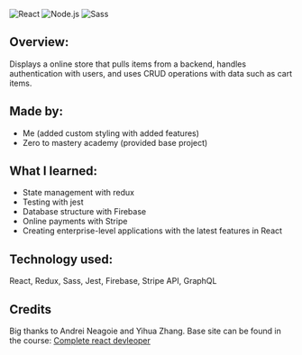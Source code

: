 ![React](https://img.shields.io/badge/React-%2320232a.svg?logo=react&style=flat)
![Node.js](https://img.shields.io/badge/Node.js-6DA55F.svg?logo=node.js&style=flat&logoColor=white)
![Sass](https://img.shields.io/badge/Sass-hotpink.svg?logo=SASS&logoColor=white)

## Overview:
Displays a online store that pulls items from a backend, handles authentication with users, and uses CRUD operations with data such as cart items.
## Made by:
- Me (added custom styling with added features)
- Zero to mastery academy (provided base project)

## What I learned:
- State management with redux
- Testing with jest
- Database structure with Firebase 
- Online payments with Stripe
- Creating enterprise-level applications with the latest features in React

## Technology used:
React, Redux, Sass, Jest, Firebase, Stripe API, GraphQL
## Credits
Big thanks to Andrei Neagoie and Yihua Zhang. Base site can be found in the course: [Complete react devleoper](https://www.udemy.com/course/complete-react-developer-zero-to-mastery/)
